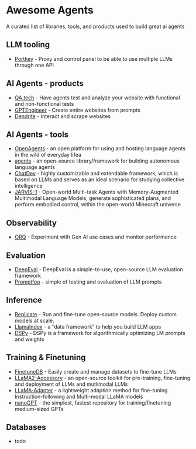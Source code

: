# Awesome Agents

A curated list of libraries, tools, and products used to build great ai agents

## LLM tooling

- [Portkey](https://portkey.ai/) - Proxy and control panel to be able to use multiple LLMs through one API

## AI Agents - products

- [QA.tech](https://qa.tech/) - Have agents test and analyze your website with functional and non-functional tests
- [GPTEngineer](https://gptengineer.app/) - Create entire websites from prompts
- [Dendrite](https://dendrite.se/) - Interact and scrape websites

## AI Agents - tools

- [OpenAgents](https://github.com/xlang-ai/OpenAgents) - an open platform for using and hosting language agents in the wild of everyday lifea
- [agents](https://github.com/aiwaves-cn/agents) - an open-source library/framework for building autonomous language agents
- [ChatDev](https://github.com/OpenBMB/ChatDev) - highly customizable and extendable framework, which is based on LLMs and serves as an ideal scenario for studying collective intelligence
- [JARVIS-1](https://craftjarvis-jarvis1.github.io/) - Open-world Multi-task Agents with Memory-Augmented Multimodal Language Models, generate sophisticated plans, and perform embodied control, within the open-world Minecraft universe

## Observability

- [ORQ](https://orq.ai/) - Experiment with Gen AI use cases and monitor performance

## Evaluation

- [DeepEval](https://github.com/confident-ai/deepeval) - DeepEval is a simple-to-use, open-source LLM evaluation framework
- [Promptfoo](https://www.promptfoo.dev/) - simple of testing and evaluation of LLM prompts

## Inference

- [Replicate](https://replicate.com/) - Run and fine-tune open-source models. Deploy custom models at scale.
- [LlamaIndex](https://github.com/jerryjliu/llama_index) - a “data framework” to help you build LLM apps
- [DSPy](https://github.com/stanfordnlp/dspy) - DSPy is a framework for algorithmically optimizing LM prompts and weights

## Training & Finetuning

- [FinetuneDB](https://finetunedb.com/) - Easily create and manage datasets to fine-tune LLMs
- [LLaMA2-Accessory](https://github.com/Alpha-VLLM/LLaMA2-Accessory) - an open-source toolkit for pre-training, fine-tuning and deployment of LLMs and mutlimodal LLMs
- [LLaMA-Adapter](https://github.com/OpenGVLab/LLaMA-Adapter) - a lightweight adaption method for fine-tuning Instruction-following and Multi-modal LLaMA models
- [nanoGPT](https://github.com/karpathy/nanoGPT) - the simplest, fastest repository for training/finetuning medium-sized GPTs

## Databases

- todo
